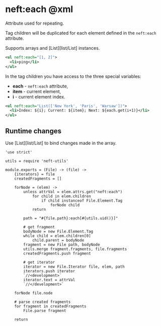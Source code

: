 neft:each @xml
==============

Attribute used for repeating.

Tag children will be duplicated for each
element defined in the `neft:each` attribute.

Supports arrays and [List][list/List] instances.

```xml
<ul neft:each="[1, 2]">
  <li>ping</li>
</ul>
```

In the tag children you have access to the three special variables:
- **each** - `neft:each` attribute,
- **item** - current element,
- **i** - current element index.

```xml
<ul neft:each="List(['New York', 'Paris', 'Warsaw'])">
  <li>Index: ${i}; Current: ${item}; Next: ${each.get(i+1)}</li>
</ul>
```

## Runtime changes

Use [List][list/List] to bind changes made in the array.

	'use strict'

	utils = require 'neft-utils'

	module.exports = (File) -> (file) ->
		{iterators} = file
		createdFragments = []

		forNode = (elem) ->
			unless attrVal = elem.attrs.get("neft:each")
				for child in elem.children
					if child instanceof File.Element.Tag
						forNode child
				return

			path = "#{file.path}:each[#{utils.uid()}]"

			# get fragment
			bodyNode = new File.Element.Tag
			while child = elem.children[0]
				child.parent = bodyNode
			fragment = new File path, bodyNode
			utils.merge fragment.fragments, file.fragments
			createdFragments.push fragment

			# get iterator
			iterator = new File.Iterator file, elem, path
			iterators.push iterator
			`//<development>`
			iterator.text = attrVal
			`//</development>`

		forNode file.node

		# parse created fragments
		for fragment in createdFragments
			File.parse fragment

		return
